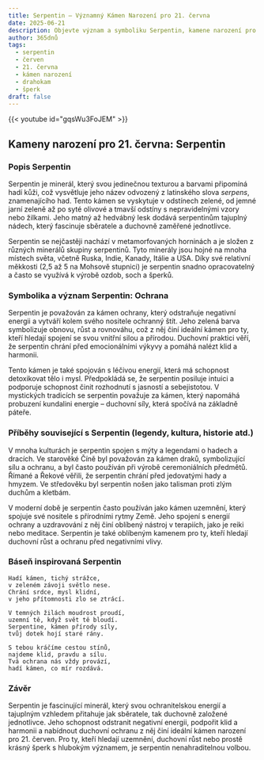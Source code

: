 ```yaml
---
title: Serpentin – Významný Kámen Narození pro 21. června
date: 2025-06-21
description: Objevte význam a symboliku Serpentin, kamene narození pro 21. června, který symbolizuje Ochrana. Přečtěte si legendy a inspirující příběhy.
author: 365dnů
tags:
  - serpentin
  - červen
  - 21. června
  - kámen narození
  - drahokam
  - šperk
draft: false
---
```


{{< youtube id="gqsWu3FoJEM" >}}


## Kameny narození pro 21. června: Serpentin

### Popis Serpentin

Serpentin je minerál, který svou jedinečnou texturou a barvami připomíná hadí kůži, což vysvětluje jeho název odvozený z latinského slova _serpens_, znamenajícího had. Tento kámen se vyskytuje v odstínech zelené, od jemné jarní zeleně až po syté olivové a tmavší odstíny s nepravidelnými vzory nebo žilkami. Jeho matný až hedvábný lesk dodává serpentinům tajuplný nádech, který fascinuje sběratele a duchovně zaměřené jednotlivce.

Serpentin se nejčastěji nachází v metamorfovaných horninách a je složen z různých minerálů skupiny serpentinů. Tyto minerály jsou hojné na mnoha místech světa, včetně Ruska, Indie, Kanady, Itálie a USA. Díky své relativní měkkosti (2,5 až 5 na Mohsově stupnici) je serpentin snadno opracovatelný a často se využívá k výrobě ozdob, soch a šperků.

### Symbolika a význam Serpentin: Ochrana

Serpentin je považován za kámen ochrany, který odstraňuje negativní energii a vytváří kolem svého nositele ochranný štít. Jeho zelená barva symbolizuje obnovu, růst a rovnováhu, což z něj činí ideální kámen pro ty, kteří hledají spojení se svou vnitřní silou a přírodou. Duchovní praktici věří, že serpentin chrání před emocionálními výkyvy a pomáhá nalézt klid a harmonii.

Tento kámen je také spojován s léčivou energií, která má schopnost detoxikovat tělo i mysl. Předpokládá se, že serpentin posiluje intuici a podporuje schopnost činit rozhodnutí s jasností a sebejistotou. V mystických tradicích se serpentin považuje za kámen, který napomáhá probuzení kundalini energie – duchovní síly, která spočívá na základně páteře.

### Příběhy související s Serpentin (legendy, kultura, historie atd.)

V mnoha kulturách je serpentin spojen s mýty a legendami o hadech a dracích. Ve starověké Číně byl považován za kámen draků, symbolizující sílu a ochranu, a byl často používán při výrobě ceremoniálních předmětů. Římané a Řekové věřili, že serpentin chrání před jedovatými hady a hmyzem. Ve středověku byl serpentin nošen jako talisman proti zlým duchům a kletbám.

V moderní době je serpentin často používán jako kámen uzemnění, který spojuje své nositele s přírodními rytmy Země. Jeho spojení s energií ochrany a uzdravování z něj činí oblíbený nástroj v terapiích, jako je reiki nebo meditace. Serpentin je také oblíbeným kamenem pro ty, kteří hledají duchovní růst a ochranu před negativními vlivy.

### Báseň inspirovaná Serpentin

```
Hadí kámen, tichý strážce,  
v zeleném závoji světlo nese.  
Chrání srdce, mysl klidní,  
v jeho přítomnosti zlo se ztrácí.

V temných žilách moudrost proudí,  
uzemní tě, když svět tě bloudí.  
Serpentine, kámen přírody síly,  
tvůj dotek hojí staré rány.

S tebou kráčíme cestou stínů,  
najdeme klid, pravdu a sílu.  
Tvá ochrana nás vždy provází,  
hadí kámen, co mír rozdává.
```

### Závěr

Serpentin je fascinující minerál, který svou ochranitelskou energií a tajuplným vzhledem přitahuje jak sběratele, tak duchovně založené jednotlivce. Jeho schopnost odstranit negativní energii, podpořit klid a harmonii a nabídnout duchovní ochranu z něj činí ideální kámen narození pro 21. červen. Pro ty, kteří hledají uzemnění, duchovní růst nebo prostě krásný šperk s hlubokým významem, je serpentin nenahraditelnou volbou.